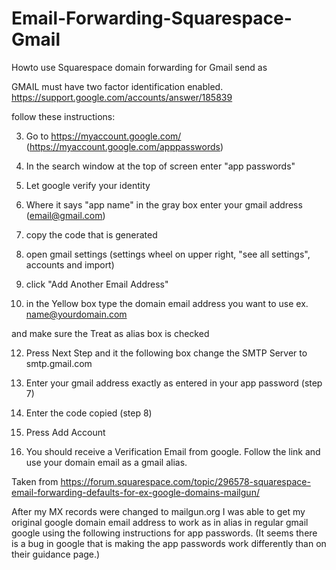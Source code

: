 # Email-Forwarding-Squarespace-Gmail
Howto use Squarespace domain forwarding for Gmail send as


GMAIL must have two factor identification enabled.
https://support.google.com/accounts/answer/185839





follow these instructions:

3. Go to https://myaccount.google.com/  (https://myaccount.google.com/apppasswords)

5. In the search window at the top of screen enter "app passwords"

6. Let google verify your identity

7. Where it says "app name" in the gray box enter your gmail address (email@gmail.com)

8. copy the code that is generated

9. open gmail settings (settings wheel on upper right, "see all settings", accounts and import)

10. click "Add Another Email Address"

11. in the Yellow box type the domain email address you want to use ex. name@yourdomain.com

and make sure the Treat as alias box is checked

12. Press Next Step and it the following box change the SMTP Server to smtp.gmail.com

13. Enter your gmail address exactly as entered in your app password (step 7)

14. Enter the code copied (step 8)

15. Press Add Account

16. You should receive a Verification Email from google. Follow the link and use your domain email as a gmail alias.



Taken from https://forum.squarespace.com/topic/296578-squarespace-email-forwarding-defaults-for-ex-google-domains-mailgun/

After my MX records were changed to mailgun.org I was able to get my original google domain email address to work as in alias in regular gmail google using the following instructions for app passwords. (It seems there is a bug in google that is making the app passwords work differently than on their guidance page.) 
